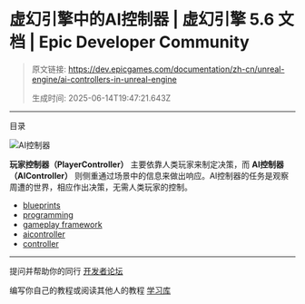 # 虚幻引擎中的AI控制器 | 虚幻引擎 5.6 文档 | Epic Developer Community

> 原文链接: https://dev.epicgames.com/documentation/zh-cn/unreal-engine/ai-controllers-in-unreal-engine
> 
> 生成时间: 2025-06-14T19:47:21.643Z

---

目录

![AI控制器](https://dev.epicgames.com/community/api/documentation/image/9ae75277-7aab-4c29-bdad-f78add543da4?resizing_type=fill&width=1920&height=335)

**玩家控制器（PlayerController）** 主要依靠人类玩家来制定决策，而 **AI控制器（AIController）** 则侧重通过场景中的信息来做出响应。AI控制器的任务是观察周遭的世界，相应作出决策，无需人类玩家的控制。

-   [blueprints](https://dev.epicgames.com/community/search?query=blueprints)
-   [programming](https://dev.epicgames.com/community/search?query=programming)
-   [gameplay framework](https://dev.epicgames.com/community/search?query=gameplay%20framework)
-   [aicontroller](https://dev.epicgames.com/community/search?query=aicontroller)
-   [controller](https://dev.epicgames.com/community/search?query=controller)

* * *

提问并帮助你的同行 [开发者论坛](https://forums.unrealengine.com/categories?tag=unreal-engine)

编写你自己的教程或阅读其他人的教程 [学习库](https://dev.epicgames.com/community/unreal-engine/learning)